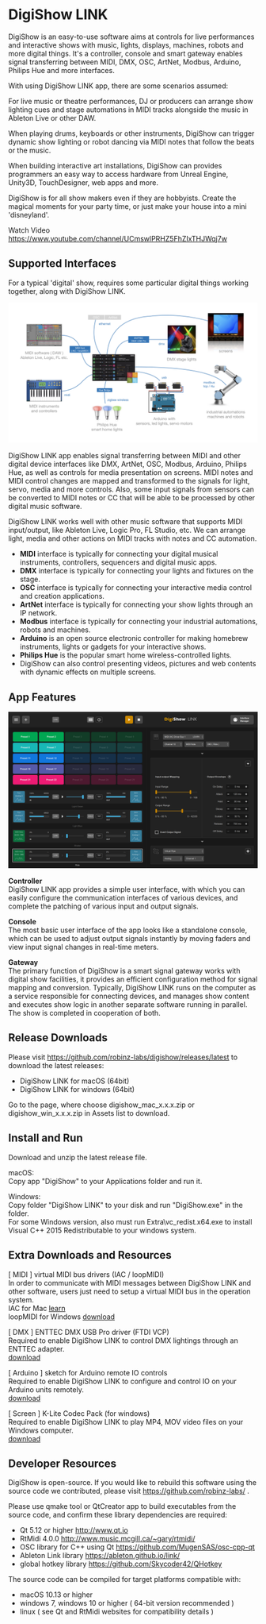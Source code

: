 # DigiShow LINK

DigiShow is an easy-to-use software aims at controls for live performances and interactive shows with music, lights, displays, machines, robots and more digital things. It's a controller, console and smart gateway enables signal transferring between MIDI, DMX, OSC, ArtNet, Modbus, Arduino, Philips Hue and more interfaces.

With using DigiShow LINK app, there are some scenarios assumed: 

For live music or theatre performances, DJ or producers can arrange show lighting cues and stage automations in MIDI tracks alongside the music in Ableton Live or other DAW. 

When playing drums, keyboards or other instruments, DigiShow can trigger dynamic show lighting or robot dancing via MIDI notes that follow the beats or the music. 

When building interactive art installations, DigiShow can provides programmers an easy way to access hardware from Unreal Engine, Unity3D, TouchDesigner, web apps and more. 

DigiShow is for all show makers even if they are hobbyists. Create the magical moments for your party time, or just make your house into a mini 'disneyland'. 

Watch Video https://www.youtube.com/channel/UCmswlPRHZ5FhZIxTHJWqj7w  


## Supported Interfaces

For a typical 'digital' show, requires some particular digital things working together, along with DigiShow LINK. 

![digishow_link](images/digishow_link.jpg)

DigiShow LINK app enables signal transferring between MIDI and other digital device interfaces like DMX, ArtNet, OSC, Modbus, Arduino, Philips Hue, as well as controls for media presentation on screens. MIDI notes and MIDI control changes are mapped and transformed to the signals for light, servo, media and more controls. Also, some input signals from sensors can be converted to MIDI notes or CC that will be able to be processed by other digital music software. 

DigiShow LINK works well with other music software that supports MIDI input/output, like Ableton Live, Logic Pro, FL Studio, etc. We can arrange light, media and other actions on MIDI tracks with notes and CC automation. 

- **MIDI** interface is typically for connecting your digital musical instruments, controllers, sequencers and digital music apps.
- **DMX** interface is typically for connecting your lights and fixtures on the stage.
- **OSC** interface is typically for connecting your interactive media control and creation applications.
- **ArtNet** interface is typically for connecting your show lights through an IP network.
- **Modbus** interface is typically for connecting your industrial automations, robots and machines.
- **Arduino** is an open source electronic controller for making homebrew instruments, lights or gadgets for your interactive shows.
- **Philips Hue** is the popular smart home wireless-controlled lights.
- DigiShow can also control presenting videos, pictures and web contents with dynamic effects on multiple screens.  


## App Features

![screenshot_main](images/screenshot_main.png)

**Controller**  
DigiShow LINK app provides a simple user interface, with which you can easily configure the communication interfaces of various devices, and complete the patching of various input and output signals. 

**Console**  
The most basic user interface of the app looks like a standalone console, which can be used to adjust output signals instantly by moving faders and view input signal changes in real-time meters. 

**Gateway**  
The primary function of DigiShow is a smart signal gateway works with digital show facilities, it provides an efficient configuration method for signal mapping and conversion. Typically, DigiShow LINK runs on the computer as a service responsible for connecting devices,  and manages show content and executes show logic in another separate software running in parallel. The show is completed in cooperation of both. 


## Release Downloads
Please visit https://github.com/robinz-labs/digishow/releases/latest to download the latest releases:  
-	DigiShow LINK for macOS (64bit)
-	DigiShow LINK for windows (64bit)

Go to the page, where choose digishow_mac_x.x.x.zip or digishow_win_x.x.x.zip in Assets list to download.  


## Install and Run
Download and unzip the latest release file.  

macOS:  
Copy app "DigiShow" to your Applications folder and run it.  

Windows:  
Copy folder "DigiShow LINK" to your disk and run "DigiShow.exe" in the folder.  
For some Windows version, also must run Extra\vc_redist.x64.exe to install Visual C++ 2015 Redistributable to your windows system.  


## Extra Downloads and Resources
[ MIDI ] virtual MIDI bus drivers (IAC / loopMIDI)  
In order to communicate with MIDI messages between DigiShow LINK and other software, users just need to setup a virtual MIDI bus in the operation system.  
IAC for Mac [learn](https://help.ableton.com/hc/en-us/articles/209774225-How-to-setup-a-virtual-MIDI-bus)  
loopMIDI for Windows [download](http://www.tobias-erichsen.de/software/loopmidi.html)  

[ DMX ] ENTTEC DMX USB Pro driver (FTDI VCP)  
Required to enable DigiShow LINK to control DMX lightings through an ENTTEC adapter.  
[download](https://www.ftdichip.com/Drivers/VCP.htm) 

[ Arduino ] sketch for Arduino remote IO controls  
Required to enable DigiShow LINK to configure and control IO on your Arduino units remotely.  
[download](https://github.com/robinz-labs/rioc-arduino/releases) 

[ Screen ] K-Lite Codec Pack (for windows)  
Required to enable DigiShow LINK to play MP4, MOV video files on your Windows computer.  
[download](https://www.codecguide.com/download_kl.htm) 

 
## Developer Resources
DigiShow is open-source. If you would like to rebuild this software using the source code we contributed, please visit https://github.com/robinz-labs/ . 

Please use qmake tool or QtCreator app to build executables from the source code, and confirm these library dependencies are required: 
- Qt 5.12 or higher http://www.qt.io
- RtMidi 4.0.0 http://www.music.mcgill.ca/~gary/rtmidi/
- OSC library for C++ using Qt https://github.com/MugenSAS/osc-cpp-qt
- Ableton Link library https://ableton.github.io/link/
- global hotkey library https://github.com/Skycoder42/QHotkey

The source code can be compiled for target platforms compatible with: 
- macOS 10.13 or higher
- windows 7, windows 10 or higher ( 64-bit version recommended )
- linux ( see Qt and RtMidi websites for compatibility details )
